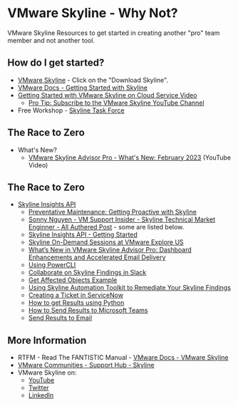 # VMware Skyline - Why Not?
 VMware Skyline Resources to get started in creating another "pro" team member and not another tool. 

## How do I get started?
- [VMware Skyline](https://www.vmware.com/support/services/skyline.html) - Click on the "Download Skyline".
- [VMware Docs - Getting Started with Skyline](https://docs.vmware.com/en/VMware-Skyline-Advisor/services/user-guide/GUID-9F307102-0B27-494E-9A60-50CE5C0FB51B.html)
- [Getting Started with VMware Skyline on Cloud Service Video](https://www.youtube.com/watch?v=YTz4NEud1Pg)
    - [Pro Tip: Subscribe to the VMware Skyline YouTube Channel](https://www.youtube.com/channel/UC9UusbAhlAq0nsLy_zGlpCw/featured)   
- Free Workshop - [Skyline Task Force](https://www.vmware.com/content/dam/digitalmarketing/vmware/en/pdf/support/vmw-skyline-taskforce-overview.pdf)

## The Race to Zero
- What's New?
    - [VMware Skyline Advisor Pro - What's New: February 2023](https://www.youtube.com/watch?v=Uajx2rOqFrw) (YouTube Video)

## The Race to Zero
- [Skyline Insights API](https://docs.vmware.com/en/VMware-Skyline/1.0/skyline-api-guide/GUID-BF9B186D-DFD7-4D8A-87D6-1D155A7CA88A.html)
    - [Preventative Maintenance: Getting Proactive with Skyline](https://blogs.vmware.com/kb/2022/12/preventative-maintenance-with-skyline.html)
    - [Sonny Nguyen - VM Support Insider - Skyline Technical Market Enginner - All Authered Post](https://blogs.vmware.com/kb/author/nguyensovmware-com) - some are listed below.
    - [Skyline Insights API - Getting Started](https://blogs.vmware.com/kb/2021/12/skyline-insights-api-getting-started.html)
    - [Skyline On-Demand Sessions at VMware Explore US](https://blogs.vmware.com/kb/2022/09/skyline-on-demand-sessions-at-vmware-explore-us-see-what-you-missed.html)
    - [What’s New in VMware Skyline Advisor Pro: Dashboard Enhancements and Accelerated Email Delivery](https://blogs.vmware.com/kb/2022/08/vmware-skyline-advisor-pro-whats-new-august-2022.html) 
    - [Using PowerCLI](https://blogs.vmware.com/kb/2021/12/skyline-insights-api-using-powercli.html)
    - [Collaborate on Skyline Findings in Slack](https://blogs.vmware.com/kb/2021/12/skyline-insights-api-collaborate-on-skyline-findings-in-slack.html)
    - [Get Affected Objects Example](https://blogs.vmware.com/kb/2022/01/skyline-insights-api-get-affected-objects-example.html)
    - [Using Skyline Automation Toolkit to Remediate Your Skyline Findings](https://blogs.vmware.com/kb/2022/03/using-skyline-automation-toolkit-to-remediate-your-skyline-findings.html)
    - [Creating a Ticket in ServiceNow](https://blogs.vmware.com/kb/2022/02/skyline-insights-api-creating-a-ticket-in-servicenow.html)
    - [How to get Results using Python](https://blogs.vmware.com/kb/2022/09/skyline-insights-api-how-get-results-using-python.html)
    - [How to Send Results to Microsoft Teams](https://blogs.vmware.com/kb/2022/10/skyline-insights-api-how-to-send-results-to-microsoft-teams.html)
    - [Send Results to Email](https://blogs.vmware.com/kb/2023/01/skyline-insights-api-send-results-to-email.html)

## More Information
- RTFM - Read The FANTISTIC Manual - [VMware Docs - VMware Skyline](https://docs.vmware.com/en/VMware-Skyline/index.html)
- [VMware Communities - Support Hub - Skyline](https://communities.vmware.com/t5/Skyline/ct-p/6100-home)
- VMware Skyline on:
    - [YouTube](https://www.youtube.com/channel/UC9UusbAhlAq0nsLy_zGlpCw/featured)
    - [Twitter](https://twitter.com/VMwareSkyline)
    - [LinkedIn](https://www.linkedin.com/showcase/vmware-skyline/)
